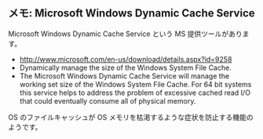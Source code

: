 ## メモ: Microsoft Windows Dynamic Cache Service

Microsoft Windows Dynamic Cache Service という MS 提供ツールがあります。

*  http://www.microsoft.com/en-us/download/details.aspx?id=9258
  * Dynamically manage the size of the Windows System File Cache.
  * The Microsoft Windows Dynamic Cache Service will manage the working set size of the Windows System File Cache. For 64 bit systems this service helps to address the problem of excessive cached read I/O that could eventually consume all of physical memory.

OS のファイルキャッシュが OS メモリを枯渇するような症状を防止する機能のようです。


